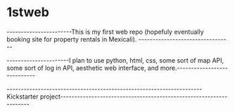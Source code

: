 # 1stweb 
-----------------------This is my first web repo (hopefuly eventually booking site for property rentals in Mexicali). ---------------------------------

----------------------I plan to use python, html, css, some sort of map API, some sort of log in API, aesthetic web interface, and more.----------------------------

---------------------------------------------------------------------Kickstarter project-------------------------------------------------------------------
